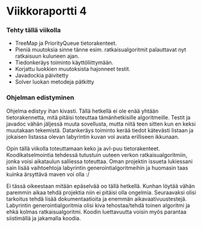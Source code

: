 # Viikkoraportti 4

### Tehty tällä viikolla
- TreeMap ja PriorityQueue tietorakenteet.
- Pieniä muutoksia sinne tänne esim. ratkaisualgoritmit palauttavat nyt ratkaisuun kuluneen ajan.
- Tiedonkeräys toiminto käyttöliittymään.
- Korjattu luokkien muutoksista hajonneet testit.
- Javadockia päivitetty
- Solver luokan metodeja pätkitty

### Ohjelman edistyminen
Ohjelma edistyy ihan kivasti. Tällä hetkellä ei ole enää yhtään tietorakennetta, mitä pitäisi toteuttaa tämänhetkisille algoritmeille.
Testit ja javadoc vähän jäljessä muuta sovellusta, mutta niitä teen sitten kun en keksi muutakaan tekemistä. Datankeräys toiminto kerää tiedot kätevästi listaan ja jokaisen listassa olevan labyrintin kuvan voi avata erilliseen ikkunaan. 

Opin tällä viikolla toteuttamaan keko ja avl-puu tietorakenteet. Koodikatselmointia tehdessä tutustuin uuteen verkon ratkaisualgoritmiin, jonka voisi aikataulun salliessa toteuttaa. Oman projektin issueta lukiessani sain lisää vaihtoehtoja labyrintin generointialgoritmeihin ja huomasin taas kuinka ärsyttävä maven voi olla :/

Ei tässä oikeestaan mitään epäselvää oo tällä hetkellä. Kunhan löytää vähän paremmin aikaa tehdä projektia niin ei pitäisi olla ongelmia. Seuraavaksi olisi tarkoitus tehdä lisää dokumentaatioita ja enemmän aikavaativuustestejä. Labyrintin generointialgoritmia olisi kiva tehostaa/tehdä toinen algoritmi ja ehkä kolmas ratkaisualgoritmi. Koodin luettavuutta voisin myös parantaa siistimällä ja jakamalla koodia.
